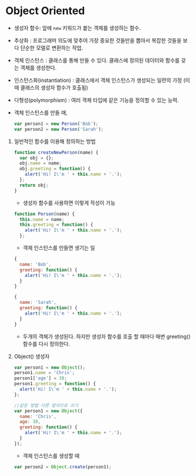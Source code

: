 # Object Oriented 
- 생성자 함수: 앞에 `new` 키워드가 붙는 객체를 생성하는 함수.
- 추상화 : 프로그래머 의도에 맞추어 가장 중요한 것들만을 뽑아서 복잡한 것들을 보다 단순한 모델로 변환하는 작업.
- 객체 인스턴스 : 클래스를 통해 만들 수 있다. 클래스에 정의된 데이터와 함수를 갖는 객체를 생성한다.
- 인스턴스화(instantiation) : 클래스에서 객체 인스턴스가 생성되는 일련의 가정 (이때 클래스의 생성자 함수가 호출됨)
- 다형성(polymorphism) : 여러 객체 타입에 같은 기능을 정의할 수 있는 능력.

- 객체 인스턴스를 만들 때,
  ```javascript
  var person1 = new Person('Bob');
  var person2 = new Person('Sarah');
  ```

1. 일반적인 함수를 이용해 정의하는 방법
   ```javascript
   function createNewPerson(name) {
     var obj = {};
     obj.name = name;
     obj.greeting = function() {
       alert('Hi! I\'m ' + this.name + '.');
     };
     return obj;
   }
   ```
   - 생성자 함수를 사용하면 이렇게 작성이 가능
   ```javascript
   function Person(name) {
     this.name = name;
     this.greeting = function() {
       alert('Hi! I\'m ' + this.name + '.');
     };
   ```
   - 객체 인스턴스를 만들면 생기는 일 
   ```javascript
   {
     name: 'Bob',
     greeting: function() {
       alert('Hi! I\'m ' + this.name + '.');
     }
   }

   {
     name: 'Sarah',
     greeting: function() {
       alert('Hi! I\'m ' + this.name + '.');
     }
   }
   ```
   - 두개의 객체가 생성된다. 하지만 생성자 함수를 호출 할 때마다 매번 greeting()함수를 다시 정의한다.

2. Object() 생성자
   ```javascript
   var person1 = new Object();
   person1.name = 'Chris';
   person1['age'] = 38;
   person1.greeting = function() {
     alert('Hi! I\'m ' + this.name + '.');
   };

   //같은 방법 다른 방식으로 쓰기
   var person1 = new Object({
     name: 'Chris',
     age: 38,
     greeting: function() {
       alert('Hi! I\'m ' + this.name + '.');
     }
   });
   ```
   - 객체 인스턴스를 생성할 때 
   ```javascript
   var person2 = Object.create(person1);
   ```